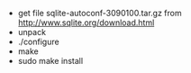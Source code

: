 - get file sqlite-autoconf-3090100.tar.gz from http://www.sqlite.org/download.html
- unpack
- ./configure
- make
- sudo make install
